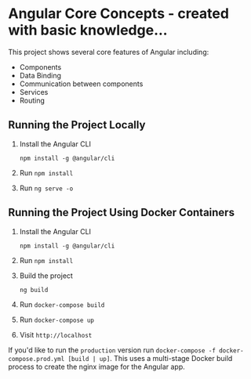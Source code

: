 # Angular Core Concepts - created with basic knowledge...

This project shows several core features of Angular including:

* Components
* Data Binding
* Communication between components
* Services
* Routing

## Running the Project Locally

1. Install the Angular CLI

    `npm install -g @angular/cli`

1. Run `npm install` 

1. Run `ng serve -o`


## Running the Project Using Docker Containers

1. Install the Angular CLI

    `npm install -g @angular/cli`

1. Run `npm install`

1. Build the project

    `ng build`

1. Run `docker-compose build`

1. Run `docker-compose up`

1. Visit `http://localhost`

If you'd like to run the `production` version run `docker-compose -f docker-compose.prod.yml [build | up]`. This uses a multi-stage Docker build process to create the nginx image for the Angular app.
